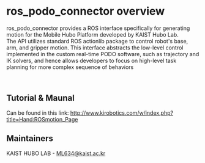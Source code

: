 # ros_podo_connector overview

ros_podo_connector provides a ROS interface specifically for generating motion for the Mobile
Hubo Platform developed by KAIST Hubo Lab.
</br>
The API utilizes standard ROS actionlib package to control robot's base, arm, and gripper
motion. This interface abstracts the low-level control implemented in the custom real-time
PODO software, such as trajectory and IK solvers, and hence allows developers to focus on
high-level task planning for more complex sequence of behaviors

</br>


## Tutorial & Maunal
Can be found in this link:
http://www.kirobotics.com/w/index.php?title=Hand:ROSmotion_Page

Maintainers
----

KAIST HUBO LAB - ML634@kaist.ac.kr
